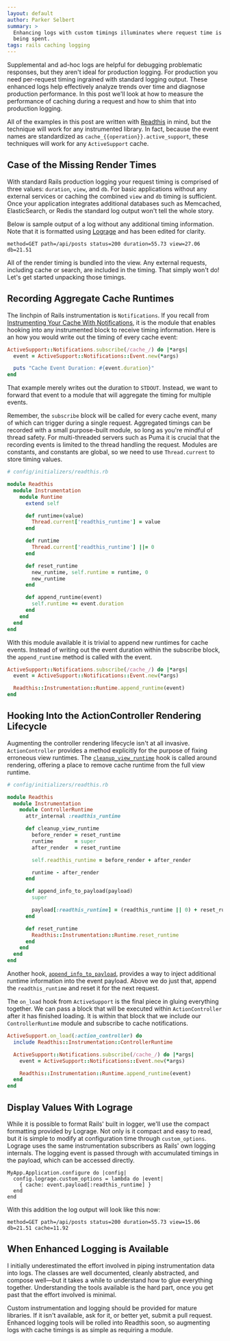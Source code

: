 ```yaml
---
layout: default
author: Parker Selbert
summary: >
  Enhancing logs with custom timings illuminates where request time is really
  being spent.
tags: rails caching logging
---
```


Supplemental and ad-hoc logs are helpful for debugging problematic responses,
but they aren't ideal for production logging. For production you need
per-request timing ingrained with standard logging output. These enhanced logs
help effectively analyze trends over time and diagnose production performance.
In this post we'll look at how to measure the performance of caching during a
request and how to shim that into production logging.

All of the examples in this post are written with [Readthis][rd] in mind, but
the technique will work for any instrumented library. In fact, because the event
names are standardized as `cache_{{operation}}.active_support`, these techniques
will work for any `ActiveSupport` cache.

## Case of the Missing Render Times

With standard Rails production logging your request timing is comprised of three
values: `duration`, `view`, and `db`. For basic applications without any
external services or caching the combined `view` and `db` timing is sufficient.
Once your application integrates additional databases such as Memcached,
ElasticSearch, or Redis the standard log output won't tell the whole story.

Below is sample output of a log without any additional timing information. Note
that it is formatted using [Lograge][lr] and has been edited for clarity.

```
method=GET path=/api/posts status=200 duration=55.73 view=27.06 db=21.51
```

All of the render timing is bundled into the view. Any external requests,
including cache or search, are included in the timing. That simply won't do!
Let's get started unpacking those timings.

## Recording Aggregate Cache Runtimes

The linchpin of Rails instrumentation is `Notifications`. If you recall from
[Instrumenting Your Cache With Notifications][iy], it is the module that enables
hooking into any instrumented block to receive timing information. Here is an
how you would write out the timing of every cache event:

```ruby
ActiveSupport::Notifications.subscribe(/cache_/) do |*args|
  event = ActiveSupport::Notifications::Event.new(*args)

  puts "Cache Event Duration: #{event.duration}"
end
```

That example merely writes out the duration to `STDOUT`. Instead, we want to
forward that event to a module that will aggregate the timing for multiple
events.

Remember, the `subscribe` block will be called for every cache event, many of
which can trigger during a single request. Aggregated timings can be recorded
with a small purpose-built module, so long as you're mindful of thread safety.
For multi-threaded servers such as Puma it is crucial that the recording events
is limited to the thread handling the request. Modules are constants, and
constants are global, so we need to use `Thread.current` to store timing values.

```ruby
# config/initializers/readthis.rb

module Readthis
  module Instrumentation
    module Runtime
      extend self

      def runtime=(value)
        Thread.current['readthis_runtime'] = value
      end

      def runtime
        Thread.current['readthis_runtime'] ||= 0
      end

      def reset_runtime
        new_runtime, self.runtime = runtime, 0
        new_runtime
      end

      def append_runtime(event)
        self.runtime += event.duration
      end
    end
  end
end
```

With this module available it is trivial to append new runtimes for cache
events. Instead of writing out the event duration within the subscribe block,
the `append_runtime` method is called with the event.

```ruby
ActiveSupport::Notifications.subscribe(/cache_/) do |*args|
  event = ActiveSupport::Notifications::Event.new(*args)

  Readthis::Instrumentation::Runtime.append_runtime(event)
end
```

## Hooking Into the ActionController Rendering Lifecycle

Augmenting the controller rendering lifecycle isn't at all invasive.
`ActionController` provides a method explicitly for the purpose of fixing
erroneous view runtimes. The [`cleanup_view_runtime`][cvr] hook is called around
rendering, offering a place to remove cache runtime from the full view runtime.

```ruby
# config/initializers/readthis.rb

module Readthis
  module Instrumentation
    module ControllerRuntime
      attr_internal :readthis_runtime

      def cleanup_view_runtime
        before_render = reset_runtime
        runtime       = super
        after_render  = reset_runtime

        self.readthis_runtime = before_render + after_render

        runtime - after_render
      end

      def append_info_to_payload(payload)
        super

        payload[:readthis_runtime] = (readthis_runtime || 0) + reset_runtime
      end

      def reset_runtime
        Readthis::Instrumentation::Runtime.reset_runtime
      end
    end
  end
end
```

Another hook, [`append_info_to_payload`][aip], provides a way to inject
additional runtime information into the event payload. Above we do just that,
append the `readthis_runtime` and reset it for the next request.

The `on_load` hook from `ActiveSupport` is the final piece in gluing everything
together. We can pass a block that will be executed within `ActionController`
after it has finished loading. It is within that block that we include our
`ControllerRuntime` module and subscribe to cache notifications.

```ruby
ActiveSupport.on_load(:action_controller) do
  include Readthis::Instrumentation::ControllerRuntime

  ActiveSupport::Notifications.subscribe(/cache_/) do |*args|
    event = ActiveSupport::Notifications::Event.new(*args)

    Readthis::Instrumentation::Runtime.append_runtime(event)
  end
end
```

## Display Values With Lograge

While it is possible to format Rails' built in logger, we'll use the compact
formatting provided by Lograge. Not only is it compact and easy to read, but it
is simple to modify at configuration time through `custom_options`. Lograge
uses the same instrumentation subscribers as Rails' own logging internals.  The
logging event is passed through with accumulated timings in the payload, which
can be accessed directly.

```
MyApp.Application.configure do |config|
  config.lograge.custom_options = lambda do |event|
    { cache: event.payload[:readthis_runtime] }
  end
end
```

With this addition the log output will look like this now:

```
method=GET path=/api/posts status=200 duration=55.73 view=15.06 db=21.51 cache=11.92
```

## When Enhanced Logging is Available

I initially underestimated the effort involved in piping instrumentation data
into logs. The classes are well documented, cleanly abstracted, and compose
well—but it takes a while to understand how to glue everything together.
Understanding the tools available is the hard part, once you get past that the
effort involved is minimal.

Custom instrumentation and logging should be provided for mature libraries. If
it isn't available, ask for it, or better yet, submit a pull request. Enhanced
logging tools will be rolled into Readthis soon, so augmenting logs with cache
timings is as simple as requiring a module.

[iy]: http://sorentwo.com/2015/09/30/instrumenting-your-cache-with-notifications.html
[lr]: https://github.com/roidrage/lograge
[rd]: https://github.com/sorentwo/readthis
[cvr]: https://github.com/rails/rails/blob/d47438745e34d75e03347b54b604b71b7a92c3ac/actionpack/lib/action_controller/metal/instrumentation.rb#L85
[aip]: https://github.com/rails/rails/blob/d47438745e34d75e03347b54b604b71b7a92c3ac/actionpack/lib/action_controller/metal/instrumentation.rb#L92
